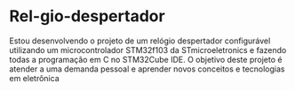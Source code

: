 # Rel-gio-despertador
Estou desenvolvendo o projeto de um relógio despertador configurável utilizando um microcontrolador STM32f103 da STmicroeletronics e fazendo todas a programação em C no STM32Cube IDE. O objetivo deste projeto é atender a uma demanda pessoal e aprender novos conceitos e tecnologias em eletrônica

